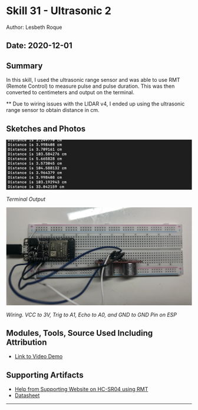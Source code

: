 #  Skill 31 - Ultrasonic 2

Author: Lesbeth Roque

Date: 2020-12-01
-----

## Summary
In this skill, I used the ultrasonic range sensor and was able to use RMT (Remote Control) to measure pulse and pulse duration. This was then converted to centimeters and output on the terminal.


** Due to wiring issues with the LIDAR v4, I ended up using the ultrasonic range sensor to obtain distance in cm.

## Sketches and Photos
<p align="left">
<img src="https://github.com/lsroque/EC444-Repository/blob/master/skills/3.%20Sensor-Actuator%20Devices%20and%20Programming/XX%20-%20Ultrasonic%20Range%202/images/31_Terminal_Output.jpg" width=600>
</p>
<p>
    <em>Terminal Output</em>
</p>

<p align="left">
<img src="https://github.com/lsroque/EC444-Repository/blob/master/skills/3.%20Sensor-Actuator%20Devices%20and%20Programming/XX%20-%20Ultrasonic%20Range%202/images/31_US2_Wiring.jpg" width=600>
</p>
<p>
    <em>Wiring. VCC to 3V, Trig to A1, Echo to A0, and GND to GND Pin on ESP</em>
</p>


## Modules, Tools, Source Used Including Attribution
- [Link to Video Demo](https://youtu.be/pL5_tlqtoWU)

## Supporting Artifacts
- [Help from Supporting Website on HC-SR04 using RMT](https://esp32.com/viewtopic.php?t=5787)
- [Datasheet](https://cdn.sparkfun.com/assets/b/3/0/b/a/DGCH-RED_datasheet.pdf)

-----
